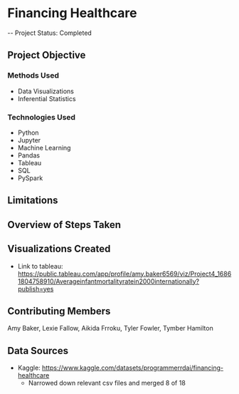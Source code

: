# Financing Healthcare

-- Project Status: Completed

## Project Objective

### Methods Used
- Data Visualizations
- Inferential Statistics

### Technologies Used
- Python
- Jupyter
- Machine Learning
- Pandas
- Tableau
- SQL
- PySpark

## Limitations


## Overview of Steps Taken

## Visualizations Created
- Link to tableau: https://public.tableau.com/app/profile/amy.baker6569/viz/Project4_16861804758910/Averageinfantmortalityratein2000internationally?publish=yes

## Contributing Members
Amy Baker, Lexie Fallow, Aikida Frroku, Tyler Fowler, Tymber Hamilton

## Data Sources
- Kaggle: https://www.kaggle.com/datasets/programmerrdai/financing-healthcare
  -    Narrowed down relevant csv files and merged 8 of 18
